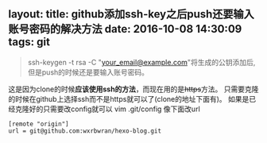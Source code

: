 layout: 
title: github添加ssh-key之后push还要输入账号密码的解决方法
date: 2016-10-08 14:30:09
tags: git
---
> ssh-keygen -t rsa -C "your_email@example.com"将生成的公钥添加后,但是push的时候还是要输入账号密码。

这是因为clone的时候**应该使用ssh的方法**，而现在用的是~~https~~方法。
只需要克隆的时候在github上选择ssh而不是https就可以了(clone的地址下面有)。
如果是已经克隆好的只需要改config就可以
vim .git/config
像下面改url
```
[remote "origin"]
url = git@github.com:wxrbwran/hexo-blog.git
```

